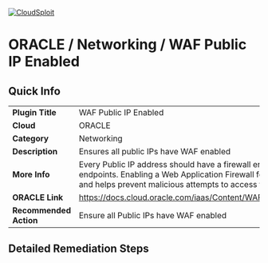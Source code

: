 [![CloudSploit](https://cloudsploit.com/img/logo-new-big-text-100.png "CloudSploit")](https://cloudsploit.com)

# ORACLE / Networking / WAF Public IP Enabled

## Quick Info

| | |
|-|-|
| **Plugin Title** | WAF Public IP Enabled |
| **Cloud** | ORACLE |
| **Category** | Networking |
| **Description** | Ensures all public IPs have WAF enabled |
| **More Info** | Every Public IP address should have a firewall enabled to control access to the endpoints. Enabling a Web Application Firewall follows security best practices and helps prevent malicious attempts to access the network. |
| **ORACLE Link** | https://docs.cloud.oracle.com/iaas/Content/WAF/Concepts/gettingstarted.htm |
| **Recommended Action** | Ensure all Public IPs have WAF enabled |

## Detailed Remediation Steps

